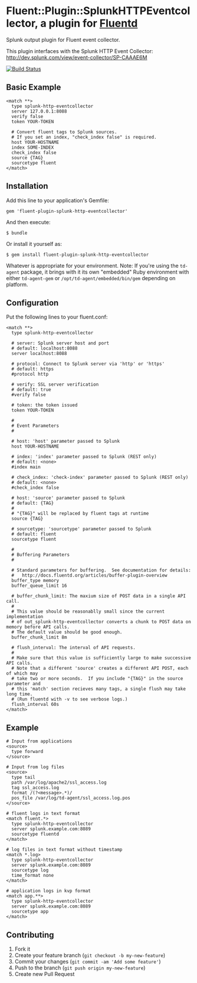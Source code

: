 # Fluent::Plugin::SplunkHTTPEventcollector, a plugin for [Fluentd](http://fluentd.org)

Splunk output plugin for Fluent event collector.

This plugin interfaces with the Splunk HTTP Event Collector:
  http://dev.splunk.com/view/event-collector/SP-CAAAE6M

[![Build Status](https://travis-ci.org/brycied00d/fluent-plugin-splunk-http-eventcollector.svg?branch=master)](https://travis-ci.org/brycied00d/fluent-plugin-splunk-http-eventcollector)

## Basic Example

    <match **>
      type splunk-http-eventcollector
      server 127.0.0.1:8088
      verify false
      token YOUR-TOKEN

      # Convert fluent tags to Splunk sources.
      # If you set an index, "check_index false" is required.
      host YOUR-HOSTNAME
      index SOME-INDEX
      check_index false
      source {TAG}
      sourcetype fluent
    </match>

## Installation

Add this line to your application's Gemfile:

    gem 'fluent-plugin-splunk-http-eventcollector'

And then execute:

    $ bundle

Or install it yourself as:

    $ gem install fluent-plugin-splunk-http-eventcollector

Whatever is appropriate for your environment. Note: If you're using the
`td-agent` package, it brings with it its own "embedded" Ruby environment with
either `td-agent-gem` or `/opt/td-agent/embedded/bin/gem` depending on platform.

## Configuration

Put the following lines to your fluent.conf:

    <match **>
      type splunk-http-eventcollector

      # server: Splunk server host and port
      # default: localhost:8088
      server localhost:8088

      # protocol: Connect to Splunk server via 'http' or 'https'
      # default: https
      #protocol http

      # verify: SSL server verification
      # default: true
      #verify false

      # token: the token issued
      token YOUR-TOKEN

      #
      # Event Parameters
      #

      # host: 'host' parameter passed to Splunk
      host YOUR-HOSTNAME

      # index: 'index' parameter passed to Splunk (REST only)
      # default: <none>
      #index main

      # check_index: 'check-index' parameter passed to Splunk (REST only)
      # default: <none>
      #check_index false

      # host: 'source' parameter passed to Splunk
      # default: {TAG}
      #
      # "{TAG}" will be replaced by fluent tags at runtime
      source {TAG}

      # sourcetype: 'sourcetype' parameter passed to Splunk
      # default: fluent
      sourcetype fluent

      #
      # Buffering Parameters
      #

      # Standard parameters for buffering.  See documentation for details:
      #   http://docs.fluentd.org/articles/buffer-plugin-overview
      buffer_type memory
      buffer_queue_limit 16

      # buffer_chunk_limit: The maxium size of POST data in a single API call.
      # 
      # This value should be reasonablly small since the current implementation
      # of out_splunk-http-eventcollector converts a chunk to POST data on memory before API calls.
      # The default value should be good enough.
      buffer_chunk_limit 8m

      # flush_interval: The interval of API requests.
      # 
      # Make sure that this value is sufficiently large to make successive API calls.
      # Note that a different 'source' creates a different API POST, each of which may
      # take two or more seconds.  If you include "{TAG}" in the source parameter and
      # this 'match' section recieves many tags, a single flush may take long time.
      # (Run fluentd with -v to see verbose logs.)
      flush_interval 60s
    </match>

## Example

    # Input from applications
    <source>
      type forward
    </source>

    # Input from log files
    <source>
      type tail
      path /var/log/apache2/ssl_access.log
      tag ssl_access.log
      format /(?<message>.*)/
      pos_file /var/log/td-agent/ssl_access.log.pos
    </source>

    # fluent logs in text format
    <match fluent.*>
      type splunk-http-eventcollector
      server splunk.example.com:8089
      sourcetype fluentd
    </match>

    # log files in text format without timestamp
    <match *.log>
      type splunk-http-eventcollector
      server splunk.example.com:8089
      sourcetype log
      time_format none
    </match>

    # application logs in kvp format
    <match app.**>
      type splunk-http-eventcollector
      server splunk.example.com:8089
      sourcetype app
    </match>

## Contributing

1. Fork it
2. Create your feature branch (`git checkout -b my-new-feature`)
3. Commit your changes (`git commit -am 'Add some feature'`)
4. Push to the branch (`git push origin my-new-feature`)
5. Create new Pull Request
